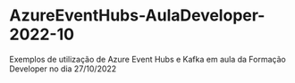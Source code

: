 # AzureEventHubs-AulaDeveloper-2022-10
Exemplos de utilização de Azure Event Hubs e Kafka em aula da Formação Developer no dia 27/10/2022
